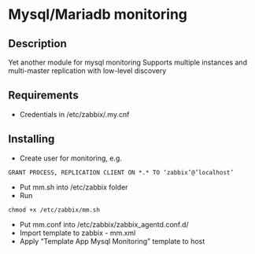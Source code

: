 # Mysql/Mariadb monitoring

## Description

Yet another module for mysql monitoring
Supports multiple instances and multi-master replication with low-level discovery

## Requirements

- Credentials in /etc/zabbix/.my.cnf

## Installing
- Create user for monitoring, e.g.
```
GRANT PROCESS, REPLICATION CLIENT ON *.* TO ‘zabbix’@’localhost’
```
- Put mm.sh into /etc/zabbix folder
- Run 
```
chmod +x /etc/zabbix/mm.sh
```
- Put mm.conf into /etc/zabbix/zabbix_agentd.conf.d/
- Import template to zabbix - mm.xml
- Apply “Template App Mysql Monitoring” template to host
